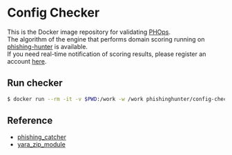 # Config Checker
This is the Docker image repository for validating [PHOps](https://github.com/phishing-hunter/PHOps).  
The algorithm of the engine that performs domain scoring running on [phishing-hunter](https://www.phishing-hunter.com) is available.  
If you need real-time notification of scoring results, please register an account [here](https://www.phishing-hunter.com/login).  

## Run checker
```bash
$ docker run --rm -it -v $PWD:/work -w /work phishinghunter/config-checker:20220922 /app/checker.py suspicious.yaml /csv/target.csv 500 150
```

## Reference
* [phishing_catcher](https://github.com/x0rz/phishing_catcher)
* [yara_zip_module](https://github.com/stoerchl/yara_zip_module)
